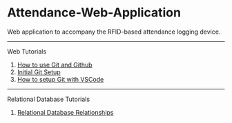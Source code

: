 # Attendance-Web-Application
Web application to accompany the RFID-based attendance logging device.
<hr> Web Tutorials </hr>
<ol>
  <li> <a href = "https://www.freecodecamp.org/news/git-and-github-for-beginners/">How to use Git and Github</a> </li>
  <li> <a href = "https://git-scm.com/downloads" > Initial Git Setup </a> </li>
  <li> <a href = "https://code.visualstudio.com/docs/editor/github" > How to setup Git with VSCode </a> </li>
</ol>

<hr> Relational Database Tutorials </hr>
<ol>
  <li> <a href = "https://www.youtube.com/watch?v=C3icLzBtg8I"> Relational Database Relationships </a> </li>
</ol>
  
